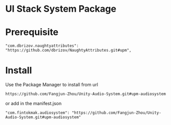 # UI Stack System Package

# Prerequisite

```
"com.dbrizov.naughtyattributes": "https://github.com/dbrizov/NaughtyAttributes.git#upm",
```

# Install

Use the Package Manager to install from url

`https://github.com/Fangjun-Zhou/Unity-Audio-System.git#upm-audiosystem`

or add in the manifest.json

`"com.fintokmak.audiosystem": "https://github.com/Fangjun-Zhou/Unity-Audio-System.git#upm-audiosystem"`
